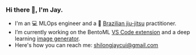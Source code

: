 ### Hi there 👋, I'm Jay.

- I'm an 💻 MLOps engineer and a 🥋 [Brazilian jiu-jitsu](https://en.wikipedia.org/wiki/Brazilian_jiu-jitsu) practitioner.
- I’m currently working on the BentoML [VS Code extension](https://github.com/mlops-club/vscode-bentoml) and a deep learning [image generator](https://github.com/shilongjaycui/babies-first-diffusion-model).
- Here's how you can reach me: shilongjaycui@gmail.com

